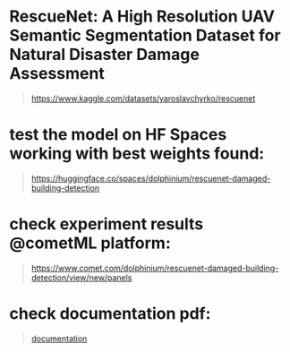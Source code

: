 # RescueNet: A High Resolution UAV Semantic Segmentation Dataset for Natural Disaster Damage Assessment 
>https://www.kaggle.com/datasets/yaroslavchyrko/rescuenet

# test the model on HF Spaces working with best weights found:
>https://huggingface.co/spaces/dolphinium/rescuenet-damaged-building-detection

# check experiment results @cometML platform:
>https://www.comet.com/dolphinium/rescuenet-damaged-building-detection/view/new/panels

# check documentation pdf: 
> [documentation](https://github.com/dolphinium/rescuenet-damaged-building-detection/blob/main/documentation/documentation.pdf)
